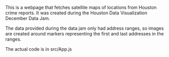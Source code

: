This is a webpage that fetches satellite maps of locations from Houston crime reports. It was created during the Houston Data Visualization December Data Jam.

The data provided during the data jam only had address ranges, so images are created around markers representing the first and last addresses in the ranges.

The actual code is in src/App.js
